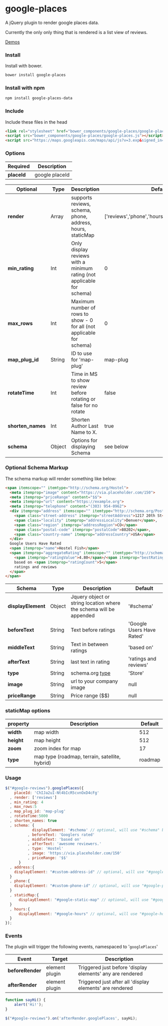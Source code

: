 # google-places
A jQuery plugin to render google places data.

Currently the only only thing that is rendered is a list view of reviews.

[Demos](http://peledies.github.io/google-places/)

### Install
Install with bower.
```sh
bower install google-places
```

### Install with npm
```sh
npm install google-places-data
```

### Include
Include these files in the head
```html
<link rel="stylesheet" href="bower_components/google-places/google-places.css">
<script src="bower_components/google-places/google-places.js"></script>
<script src="https://maps.googleapis.com/maps/api/js?v=3.exp&signed_in=true&libraries=places"></script>
```

### Options

| Required | Description |
|----------|-------------|
| **placeId**  | google placeId |

| Optional | Type | Description | Default |
|----------|----------|-------------|----------|
| **render** | Array | supports reviews, schema, phone, address, hours, staticMap | ['reviews','phone','hours','address,'staticMap']
| **min_rating** | Int | Only display reviews with a minimum rating (not applicable for schema)| 0
| **max_rows** | Int | Maximum number of rows to show - 0 for all (not applicable for schema)| 0
| **map_plug_id** | String | ID to use for 'map-plug'| map-plug
| **rotateTime** | Int | Time in MS to show review before rotating or false for no rotate | false
| **shorten_names** | Int | Shorten Author Last Name to X. | true
| **schema** | Object | Options for displaying Schema | see below |

### Optional Schema Markup
The schema markup will render something like below:
```html
<span itemscope="" itemtype="http://schema.org/Hostel">
  <meta itemprop="image" content="https://via.placeholder.com/150">
  <meta itemprop="priceRange" content="$$">
  <meta itemprop="url" content="https://example.org">
  <meta itemprop="telephone" content="(303) 954-0962">
  <div itemprop="address" itemscope="" itemtype="http://schema.org/PostalAddress" style="display: none;">
    <span class="street-address" itemprop="streetAddress">1217 20th St</span>,
    <span class="locality" itemprop="addressLocality">Denver</span>,
    <span class="region" itemprop="addressRegion">CO</span>
    <span class="postal-code" itemprop="postalCode">80202</span>,
    <span class="country-name" itemprop="addressCountry">USA</span>
  </div>
  Google Users Have Rated
  <span itemprop="name">Hostel Fish</span>
  <span itemprop="aggregateRating" itemscope="" itemtype="http://schema.org/AggregateRating">
    <span itemprop="ratingValue">4.80</span>/<span itemprop="bestRating">5</span>
    based on <span itemprop="ratingCount">5</span>
    ratings and reviews
  </span>
</span>
```

| Schema | Type | Description | Default |
|----------|----------|-------------|----------|
| **displayElement** | Object | Jquery object or string location where the schema will be appended | '#schema' |
| **beforeText** | String | Text before ratings | 'Google Users Have Rated' |
| **middleText** | String | Text in between ratings | 'based on' |
| **afterText** | String | last text in rating | 'ratings and reviews' |
| **type** | String | schema.org [type](https://schema.org/docs/full.html) | 'Store' |
| **image** | String | url to your company image | null |
| **priceRange** | String | Price range ($$) | null |

### staticMap options
| property | Description | Default |
|----------|-------------|----------|
| **width** | map width | 512 |
| **height** | map height | 512 |
| **zoom** | zoom index for map | 17 |
| **type** | map type (roadmap, terrain, satellite, hybrid) | roadmap |


### Usage

```js
$("#google-reviews").googlePlaces({
    placeId: 'ChIJa2uI-Nt4bIcR5cvnOxD4cFg'
  , render: ['reviews']
  , min_rating: 4
  , max_rows:5
  , map_plug_id: 'map-plug'
  , rotateTime:5000
  , shorten_names: true
  , schema: {
            displayElement: '#schema' // optional, will use "#schema" by default
          , beforeText: 'Googlers rated'
          , middleText: 'based on'
          , afterText: 'awesome reviewers.'
          , type: 'Hostel'
          , image: 'https://via.placeholder.com/150'
          , priceRange: '$$'
      }
  , address:{
    displayElement: "#custom-address-id" // optional, will use "#google-address" by default
  }
  , phone:{
    displayElement: "#custom-phone-id" // optional, will use "#google-phone" by default
  }
  , staticMap:{
      displayElement: "#google-static-map" // optional, will use "#google-static-map" by default
  }
  , hours:{
      displayElement: "#google-hours" // optional, will use "#google-hours" by default
  }
});
```

### Events
The plugin will trigger the following events, namespaced to '`googlePlaces`'

| Event | Target | Description |
|----------|-------------|----------|
| **beforeRender** | element plugin | Triggered just before 'display elements' any are rendered |
| **afterRender** | element plugin | Triggered just after all 'display elements' are rendered |

```js
function sayHi() {
    alert('Hi!');
}

$("#google-reviews").on('afterRender.googlePlaces', sayHi);
```
